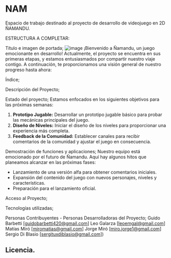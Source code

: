 # NAM
Espacio de trabajo destinado al proyecto de desarrollo de videojuego en 2D ÑAMANDU.

ESTRUCTURA A COMPLETAR:

Título e imagen de portada;
![image](https://github.com/EW-Soft/NAM/assets/66846834/8e4648f9-fb13-446d-ac10-7a3b80ac3dd7)
¡Bienvenido a Ñamandu, un juego emocionante en desarrollo!
Actualmente, el proyecto se encuentra en sus primeras etapas, y estamos entusiasmados por compartir nuestro viaje contigo.
A continuación, te proporcionamos una visión general de nuestro progreso hasta ahora:

Índice;

Descripción del Proyecto;

Estado del proyecto;
Estamos enfocados en los siguientes objetivos para las próximas semanas:

1. **Prototipo Jugable:** Desarrollar un prototipo jugable básico para probar las mecánicas principales del juego.
2. **Diseño de Niveles:** Iniciar el diseño de los niveles para proporcionar una experiencia más completa.
3. **Feedback de la Comunidad:** Establecer canales para recibir comentarios de la comunidad y ajustar el juego en consecuencia.

Demostración de funciones y aplicaciones;
Nuestro equipo está emocionado por el futuro de Ñamandu. Aquí hay algunos hitos que planeamos alcanzar en las próximas fases:

- Lanzamiento de una versión alfa para obtener comentarios iniciales.
- Expansión del contenido del juego con nuevos personajes, niveles y características.
- Preparación para el lanzamiento oficial.

Acceso al Proyecto;

Tecnologías utilizadas;

Personas Contribuyentes - Personas Desarrolladoras del Proyecto;
Guido Barbetti [guidobarbetti420@gmail.com]
Leo Galarza [leoemgal@gmail.com]
Matías Miró [miromatias@gmail.com]
Jorge Miró [miro.jorge1@gmail.com]
Sergio Di Blasio [sergituxdiblasio@gmail.com])

Licencia.
--------------




